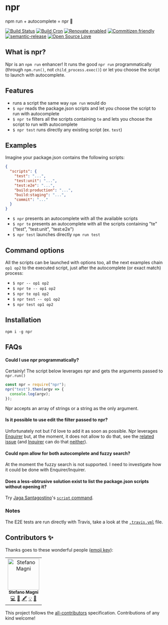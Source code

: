 # npr
npm run + autocomplete = npr 🎉

[![Build Status](https://travis-ci.com/NoriSte/npr.svg?branch=master)](https://travis-ci.com/NoriSte/npr) [![Build Cron](https://img.shields.io/badge/build%20cron-weekly-44cc11.svg)](https://travis-ci.com/NoriSte/npr) [![Renovate enabled](https://img.shields.io/badge/renovate-enabled-brightgreen.svg)](https://renovatebot.com/) [![Commitizen friendly](https://img.shields.io/badge/commitizen-friendly-brightgreen.svg)](http://commitizen.github.io/cz-cli/) [![semantic-release](https://img.shields.io/badge/%20%20%F0%9F%93%A6%F0%9F%9A%80-semantic--release-e10079.svg)](https://github.com/semantic-release/semantic-release) [![Open Source Love](https://badges.frapsoft.com/os/mit/mit.svg?v=102)](https://github.com/ellerbrock/open-source-badge/)

## What is npr?

Npr is an `npm run` enhancer! It runs the good `npr run` programmatically (through `npm.run()`, not `child_process.exec()`) or let you choose the script to launch with autocomplete.

## Features

- runs a script the same way `npm run` would do
- `$ npr` reads the package.json scripts and let you choose the script to run with autocomplete
- `$ npr te` filters all the scripts containing `te` and lets you choose the script to run with autocomplete
- `$ npr test` runs directly any existing script (ex. `test`)

## Examples
Imagine your package.json contains the following scripts:

```json
{
  "scripts": {
    "test": "...",
    "test:unit": "...",
    "test:e2e": "...",
    "build:production": "...",
    "build:staging": "...",
    "commit": "..."
  }
}
```

- `$ npr` presents an autocomplete with all the available scripts
- `$ npr te` presents an autocomplete with all the scripts containing "te" ("test", "test:unit", "test:e2e")
- `$ npr test` launches directly `npm run test`

## Command options

All the scripts can be launched with options too, all the next examples chain `op1 op2` to the executed script, just after the autocomplete (or exact match) process:
- `$ npr -- op1 op2`
- `$ npr te -- op1 op2`
- `$ npr te op1 op2`
- `$ npr test -- op1 op2`
- `$ npr test op1 op2`



## Installation

`npm i -g npr`

## FAQs

#### Could I use npr programmatically?<br />
Certainly! The script below leverages npr and gets the arguments passed to `npr.run()`
```js
const npr = require("npr");
npr("test").then(argv => {
  console.log(argv);
});
```
Npr accepts an array of strings or a string as the only argument.

#### Is it possible to use edit the filter passed to npr?
Unfortunately not but I'd love to add it as soon as possible. Npr leverages [Enquirer](https://github.com/enquirer/enquirer) but, at the moment, it does not allow to do that, see the [related issue](https://github.com/enquirer/enquirer/issues/66) (and [Inquirer](https://github.com/SBoudrias/Inquirer.js/) can do that [neither](https://github.com/SBoudrias/Inquirer.js/issues/590)).

#### Could npm allow for both autocomplete and fuzzy search?
At the moment the fuzzy search is not supported. I need to investigate how it could be done with Enquirer/Inquirer.

#### Does a less-obtrusive solution exist to list the package.json scripts without opening it?
Try [Jaga Santagostino](https://github.com/kandros)'s [`script` command](https://jagascript.com/using-custom-terminal-functions/#print-packagejson-scripts).

### Notes
The E2E tests are run directly with Travis, take a look at the [`.travis.yml`](./.travis.yml) file.



## Contributors ✨

Thanks goes to these wonderful people ([emoji key](https://allcontributors.org/docs/en/emoji-key)):

<!-- ALL-CONTRIBUTORS-LIST:START - Do not remove or modify this section -->
<!-- prettier-ignore -->
<table>
  <tr>
    <td align="center"><a href="https://twitter.com/NoriSte"><img src="https://avatars0.githubusercontent.com/u/173663?v=4" width="100px;" alt="Stefano Magni"/><br /><sub><b>Stefano Magni</b></sub></a><br /><a href="https://github.com/NoriSte/npr/commits?author=NoriSte" title="Code">💻</a> <a href="#docs-NoriSte" title="Docs">📖</a> <a href="#content-NoriSte" title="Content">🖋</a> <a href="#example-NoriSte" title="Examples">💡</a> <a href="#ideas-NoriSte" title="Ideas, Planning, & Feedback">🤔</a></td>
  </tr>
</table>

<!-- ALL-CONTRIBUTORS-LIST:END -->

This project follows the [all-contributors](https://github.com/all-contributors/all-contributors) specification. Contributions of any kind welcome!
